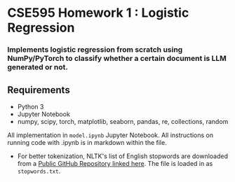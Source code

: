 # CSE595 Homework 1 : Logistic Regression 

### Implements logistic regression from scratch using NumPy/PyTorch to classify whether a certain document is LLM generated or not.

## Requirements
- Python 3
- Jupyter Notebook
- numpy, scipy, torch, matplotlib, seaborn, pandas, re, collections, random

All implementation in `model.ipynb` Jupyter Notebook. All instructions on running code with .ipynb is in markdown within the file.

- For better tokenization, NLTK's list of English stopwords are downloaded from a [Public GitHub Repository linked here](https://gist.github.com/sebleier/554280). The file is loaded in as `stopwords.txt`. 
